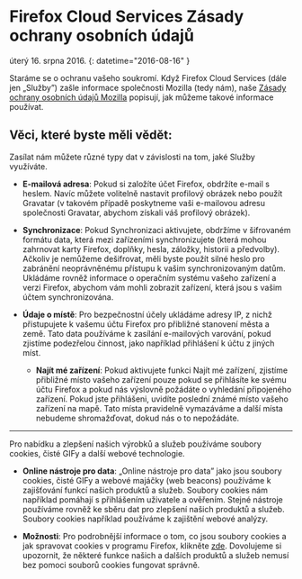 # Firefox Cloud Services Zásady ochrany osobních údajů

úterý 16. srpna 2016.
{: datetime="2016-08-16" }

Staráme se o ochranu vašeho soukromí. Když Firefox Cloud Services (dále jen „Služby”) zašle informace společnosti Mozilla (tedy nám), naše [Zásady ochrany osobních údajů Mozilla](https://www.mozilla.org/privacy/) popisují, jak můžeme takové informace používat.

## Věci, které byste měli vědět:

Zasílat nám můžete různé typy dat v závislosti na tom, jaké Služby využíváte.

* **E-mailová adresa**: Pokud si založíte účet Firefox, obdržíte e-mail s heslem. Navíc můžete volitelně nastavit profilový obrázek nebo použít Gravatar (v takovém případě poskytneme vaši e-mailovou adresu společnosti Gravatar, abychom získali váš profilový obrázek).

* **Synchronizace**: Pokud Synchronizaci aktivujete, obdržíme v šifrovaném formátu data, která mezi zařízeními synchronizujete (která mohou zahrnovat karty Firefox, doplňky, hesla, záložky, historii a předvolby).  Ačkoliv je nemůžeme dešifrovat, měli byste použít silné heslo pro zabránění neoprávněnému přístupu k vašim synchronizovaným datům.  Ukládáme rovněž informace o operačním systému vašeho zařízení a verzi Firefox, abychom vám mohli zobrazit zařízení, která jsou s vašim účtem synchronizována. 

* **Údaje o místě**: Pro bezpečnostní účely ukládáme adresy IP, z nichž přistupujete k vašemu účtu Firefox pro přibližné stanovení města a země.  Tato data používáme k zasílání e-mailových varování, pokud zjistíme podezřelou činnost, jako například přihlášení k účtu z jiných míst.
    
	* **Najít mé zařízení**: Pokud aktivujete funkci Najít mé zařízení, zjistíme přibližné místo vašeho zařízení pouze pokud se přihlásíte ke svému účtu Firefox a pokud nás výslovně požádáte o vyhledání připojeného zařízení. Pokud jste přihlášeni, uvidíte poslední známé místo vašeho zařízení na mapě. Tato místa pravidelně vymazáváme a další místa nebudeme shromažďovat, dokud nás o to nepožádáte.

---------------------------------------

Pro nabídku a zlepšení našich výrobků a služeb používáme soubory cookies, čisté GIFy a další webové technologie.

* **Online nástroje pro data**: „Online nástroje pro data” jako jsou soubory cookies, čisté GIFy a webové majáčky (web beacons) používáme k zajišťování funkcí našich produktů a služeb. Soubory cookies nám například pomáhají s přihlášením uživatele a ověřením. Stejné nástroje používáme rovněž ke sběru dat pro zlepšení našich produktů a služeb. Soubory cookies například používáme k zajištění webové analýzy.

* **Možnosti**: Pro podrobnější informace o tom, co jsou soubory cookies a jak spravovat cookies v programu Firefox, klikněte [zde](https://support.mozilla.org/cs/kb/Pr%C3%A1ce%20s%20cookies). Dovolujeme si upozornit, že některé funkce našich a dalších produktů a služeb nemusí bez pomoci souborů cookies fungovat správně.


